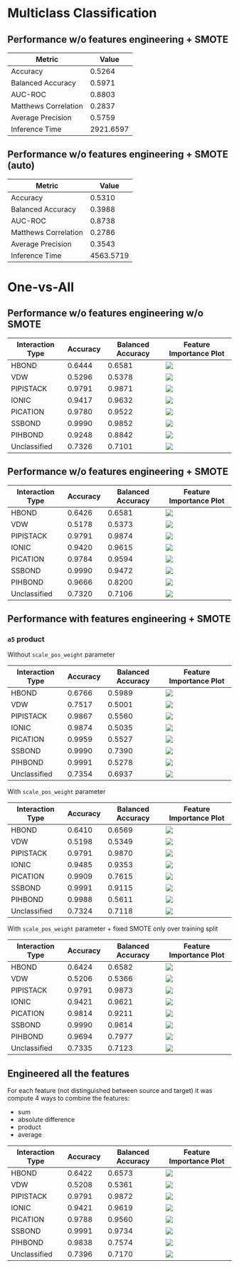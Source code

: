 # Multiclass Classification
## Performance w/o features engineering + SMOTE
| Metric | Value |
|------------------|----------|
| Accuracy | 0.5264 |
| Balanced Accuracy | 0.5971 |
| AUC-ROC | 0.8803 |
| Matthews Correlation | 0.2837 |
| Average Precision | 0.5759 |
| Inference Time | 2921.6597 |

## Performance w/o features engineering + SMOTE (auto)
| Metric | Value |
|------------------|----------|
| Accuracy | 0.5310 |
| Balanced Accuracy | 0.3988 |
| AUC-ROC | 0.8738 |
| Matthews Correlation | 0.2786 |
| Average Precision | 0.3543 |
| Inference Time | 4563.5719 |



# One-vs-All
## Performance w/o features engineering w/o SMOTE
| Interaction Type | Accuracy | Balanced Accuracy | Feature Importance Plot |
|------------------|----------|-------------------|------------------------|
| HBOND | 0.6444 | 0.6581 | ![](fi_plots/no_fe_no_smote/1.png) |
| VDW | 0.5296 | 0.5378 | ![](fi_plots/no_fe_no_smote/2.png) |
| PIPISTACK | 0.9791 | 0.9871 | ![](fi_plots/no_fe_no_smote/3.png) |
| IONIC | 0.9417 | 0.9632 | ![](fi_plots/no_fe_no_smote/4.png) |
| PICATION |  0.9780 | 0.9522 | ![](fi_plots/no_fe_no_smote/5.png) |
| SSBOND | 0.9990 | 0.9852 | ![](fi_plots/no_fe_no_smote/6.png) |
| PIHBOND | 0.9248 | 0.8842 | ![](fi_plots/no_fe_no_smote/7.png) |
| Unclassified | 0.7326 | 0.7101 | ![](fi_plots/no_fe_no_smote/8.png) |

## Performance w/o features engineering + SMOTE
| Interaction Type | Accuracy | Balanced Accuracy | Feature Importance Plot |
|------------------|----------|-------------------|------------------------|
| HBOND | 0.6426 | 0.6581 | ![](fi_plots/no_fe_smote/1.png) |
| VDW | 0.5178 | 0.5373 | ![](fi_plots/no_fe_smote/2.png) |
| PIPISTACK | 0.9791 | 0.9874 | ![](fi_plots/no_fe_smote/3.png) |
| IONIC | 0.9420 | 0.9615 | ![](fi_plots/no_fe_smote/4.png) |
| PICATION |  0.9784 | 0.9594 | ![](fi_plots/no_fe_smote/5.png) |
| SSBOND | 0.9990 | 0.9472 | ![](fi_plots/no_fe_smote/6.png) |
| PIHBOND | 0.9666 | 0.8200 | ![](fi_plots/no_fe_smote/7.png) |
| Unclassified | 0.7320 | 0.7106 | ![](fi_plots/no_fe_smote/8.png) |


## Performance with features engineering + SMOTE

### `a5` product

Without `scale_pos_weight` parameter

| Interaction Type | Accuracy | Balanced Accuracy | Feature Importance Plot |
|------------------|----------|-------------------|------------------------|
| HBOND | 0.6766 | 0.5989 | ![](fi_plots/fe_smote/a5_product/class_0.png) |
| VDW | 0.7517 | 0.5001 | ![](fi_plots/fe_smote/a5_product/class_1.png) |
| PIPISTACK | 0.9867 | 0.5560 | ![](fi_plots/fe_smote/a5_product/class_2.png) |
| IONIC | 0.9874 | 0.5035 | ![](fi_plots/fe_smote/a5_product/class_3.png) |
| PICATION | 0.9959 | 0.5527 | ![](fi_plots/fe_smote/a5_product/class_4.png) |
| SSBOND | 0.9990 | 0.7390 | ![](fi_plots/fe_smote/a5_product/class_5.png) |
| PIHBOND | 0.9991 | 0.5278 | ![](fi_plots/fe_smote/a5_product/class_6.png) |
| Unclassified | 0.7354 | 0.6937 | ![](fi_plots/fe_smote/a5_product/class_7.png) |

With `scale_pos_weight` parameter

| Interaction Type | Accuracy | Balanced Accuracy | Feature Importance Plot |
|------------------|----------|-------------------|------------------------|
| HBOND | 0.6410 | 0.6569 | ![](fi_plots/fe_smote/a5_product/bal_class_0.png) |
| VDW | 0.5198 | 0.5349 | ![](fi_plots/fe_smote/a5_product/bal_class_1.png) |
| PIPISTACK | 0.9791 | 0.9870 | ![](fi_plots/fe_smote/a5_product/bal_class_2.png) |
| IONIC | 0.9485 | 0.9353 | ![](fi_plots/fe_smote/a5_product/bal_class_3.png) |
| PICATION | 0.9909 | 0.7615 | ![](fi_plots/fe_smote/a5_product/bal_class_4.png) |
| SSBOND | 0.9991 | 0.9115 | ![](fi_plots/fe_smote/a5_product/bal_class_5.png) |
| PIHBOND | 0.9988 | 0.5611 | ![](fi_plots/fe_smote/a5_product/bal_class_6.png) |
| Unclassified | 0.7324 | 0.7118 | ![](fi_plots/fe_smote/a5_product/bal_class_7.png) |

With `scale_pos_weight` parameter + fixed SMOTE only over training split

| Interaction Type | Accuracy | Balanced Accuracy | Feature Importance Plot |
|------------------|----------|-------------------|------------------------|
| HBOND | 0.6424 | 0.6582 | ![](fi_plots/fe_smote/a5_product/bal1_class_0.png) |
| VDW | 0.5206 | 0.5366 | ![](fi_plots/fe_smote/a5_product/bal1_class_1.png) |
| PIPISTACK | 0.9791 | 0.9873 | ![](fi_plots/fe_smote/a5_product/bal1_class_2.png) |
| IONIC | 0.9421 | 0.9621 | ![](fi_plots/fe_smote/a5_product/bal1_class_3.png) |
| PICATION | 0.9814 | 0.9211 | ![](fi_plots/fe_smote/a5_product/bal1_class_4.png) |
| SSBOND | 0.9990 | 0.9614 | ![](fi_plots/fe_smote/a5_product/bal1_class_5.png) |
| PIHBOND | 0.9694 | 0.7977 | ![](fi_plots/fe_smote/a5_product/bal1_class_6.png) |
| Unclassified | 0.7335 | 0.7123 | ![](fi_plots/fe_smote/a5_product/bal1_class_7.png) |

## Engineered all the features

For each feature (not distinguished between source and target) it was compute 4 ways to combine the features:
- sum
- absolute difference
- product
- average

| Interaction Type | Accuracy | Balanced Accuracy | Feature Importance Plot |
|------------------|----------|-------------------|------------------------|
| HBOND | 0.6422 | 0.6573 | ![](fi_plots/fe_smote/all_features/class0.png) |
| VDW | 0.5208 | 0.5361 | ![](fi_plots/fe_smote/all_features/class1.png) |
| PIPISTACK | 0.9791 | 0.9872 | ![](fi_plots/fe_smote/all_features/class2.png) |
| IONIC | 0.9421 | 0.9619 | ![](fi_plots/fe_smote/all_features/class3.png) |
| PICATION | 0.9788 | 0.9560 | ![](fi_plots/fe_smote/all_features/class4.png) |
| SSBOND | 0.9991 | 0.9734 | ![](fi_plots/fe_smote/all_features/class5.png) |
| PIHBOND | 0.9838 | 0.7574 | ![](fi_plots/fe_smote/all_features/class6.png) |
| Unclassified | 0.7396 | 0.7170 | ![](fi_plots/fe_smote/all_features/class7.png) |
